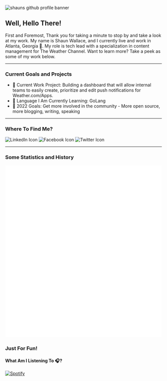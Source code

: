 ![shauns github profile banner](https://s.w-x.co/profile_banner_large.png)

## Well, Hello There!

First and Foremost, Thank you for taking a minute to stop by and take a look at my work.
My name is Shaun Wallace, and I currently live and work in Atlanta, Georgia 🍑. My role is tech lead with a specialization in content management for The Weather Channel. Want to learn more? Take a peek as some of my work below.

---

### Current Goals and Projects

- 🚧 Current Work Project: Building a dashboard that will allow internal teams to easily create, prioritize and edit push notifications for Weather.com/Apps.
- 📖 Language I Am Currently Learning: GoLang
- 🔮 2022 Goals: Get more involved in the community - More open source, more blogging, writing, speaking

---

### Where To Find Me?

![![LinkedIn Icon](https://s.w-x.co/linkedin_personal.png?v=at&w=100&h=100)](https://www.linkedin.com/in/shaunmwallace/)
![![Facebook Icon](https://s.w-x.co/facebook_personal.pgn?v=at&w=100&h=100)](https://www.facebook.com/shaun.wallace21)
![![Twitter Icon](https://s.w-x.co/twitter_personal.png?v=at&w=100&h=100)](https://twitter.com/ShaunMWallace)

---

### Some Statistics and History

![shauns gitub stats](./github-metrics.svg)

### Just For Fun!

#### What Am I Listening To 🎧?

[![Spotify](https://spotify-now-playing-nine-eta.vercel.app/api/spotify)](https://open.spotify.com/user/1245740323)
